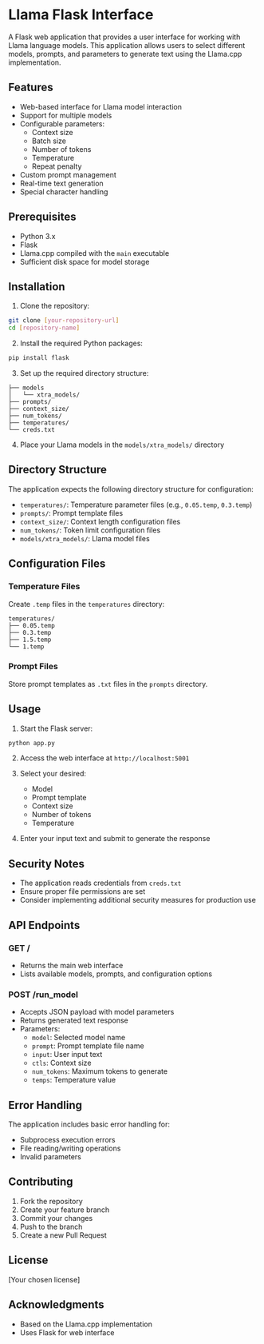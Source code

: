 # Llama Flask Interface

A Flask web application that provides a user interface for working with Llama language models. This application allows users to select different models, prompts, and parameters to generate text using the Llama.cpp implementation.

## Features

- Web-based interface for Llama model interaction
- Support for multiple models
- Configurable parameters:
  - Context size
  - Batch size
  - Number of tokens
  - Temperature
  - Repeat penalty
- Custom prompt management
- Real-time text generation
- Special character handling

## Prerequisites

- Python 3.x
- Flask
- Llama.cpp compiled with the `main` executable
- Sufficient disk space for model storage

## Installation

1. Clone the repository:
```bash
git clone [your-repository-url]
cd [repository-name]
```

2. Install the required Python packages:
```bash
pip install flask
```

3. Set up the required directory structure:
```
├── models
│   └── xtra_models/
├── prompts/
├── context_size/
├── num_tokens/
├── temperatures/
└── creds.txt
```

4. Place your Llama models in the `models/xtra_models/` directory

## Directory Structure

The application expects the following directory structure for configuration:

- `temperatures/`: Temperature parameter files (e.g., `0.05.temp`, `0.3.temp`)
- `prompts/`: Prompt template files
- `context_size/`: Context length configuration files
- `num_tokens/`: Token limit configuration files
- `models/xtra_models/`: Llama model files

## Configuration Files

### Temperature Files
Create `.temp` files in the `temperatures` directory:
```
temperatures/
├── 0.05.temp
├── 0.3.temp
├── 1.5.temp
└── 1.temp
```

### Prompt Files
Store prompt templates as `.txt` files in the `prompts` directory.

## Usage

1. Start the Flask server:
```bash
python app.py
```

2. Access the web interface at `http://localhost:5001`

3. Select your desired:
   - Model
   - Prompt template
   - Context size
   - Number of tokens
   - Temperature

4. Enter your input text and submit to generate the response

## Security Notes

- The application reads credentials from `creds.txt`
- Ensure proper file permissions are set
- Consider implementing additional security measures for production use

## API Endpoints

### GET /
- Returns the main web interface
- Lists available models, prompts, and configuration options

### POST /run_model
- Accepts JSON payload with model parameters
- Returns generated text response
- Parameters:
  - `model`: Selected model name
  - `prompt`: Prompt template file name
  - `input`: User input text
  - `ctls`: Context size
  - `num_tokens`: Maximum tokens to generate
  - `temps`: Temperature value

## Error Handling

The application includes basic error handling for:
- Subprocess execution errors
- File reading/writing operations
- Invalid parameters

## Contributing

1. Fork the repository
2. Create your feature branch
3. Commit your changes
4. Push to the branch
5. Create a new Pull Request

## License

[Your chosen license]

## Acknowledgments

- Based on the Llama.cpp implementation
- Uses Flask for web interface

